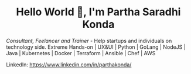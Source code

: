 <h1 align="center">Hello World 👋, I'm Partha Saradhi Konda</h1>

*Consultant, Feelancer and Trainer* - Help startups and individuals on technology side. Extreme Hands-on | UX&UI | Python | GoLang | NodeJS | Java | Kubernetes | Docker | Terraform | Ansible | Chef | AWS

LinkedIn: https://www.linkedin.com/in/parthakonda/
